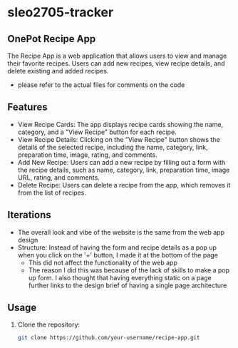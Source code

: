# sleo2705-tracker

## OnePot Recipe App

The Recipe App is a web application that allows users to view and manage their favorite recipes. Users can add new recipes, view recipe details, and delete existing and added recipes.

- please refer to the actual files for comments on the code 

## Features

- View Recipe Cards: The app displays recipe cards showing the name, category, and a "View Recipe" button for each recipe.
- View Recipe Details: Clicking on the "View Recipe" button shows the details of the selected recipe, including the name, category, link, preparation time, image, rating, and comments.
- Add New Recipe: Users can add a new recipe by filling out a form with the recipe details, such as name, category, link, preparation time, image URL, rating, and comments.
- Delete Recipe: Users can delete a recipe from the app, which removes it from the list of recipes.

## Iterations

- The overall look and vibe of the website is the same from the web app design 
- Structure: Instead of having the form and recipe details as a pop up when you click on the '+' button, I made it at the bottom of the page
    - This did not affect the functionality of the web app
    - The reason I did this was because of the lack of skills to make a pop up form. I also thought that having everything static on a page further links to the design brief of having a single page architecture

## Usage

1. Clone the repository:

   ```bash
   git clone https://github.com/your-username/recipe-app.git
